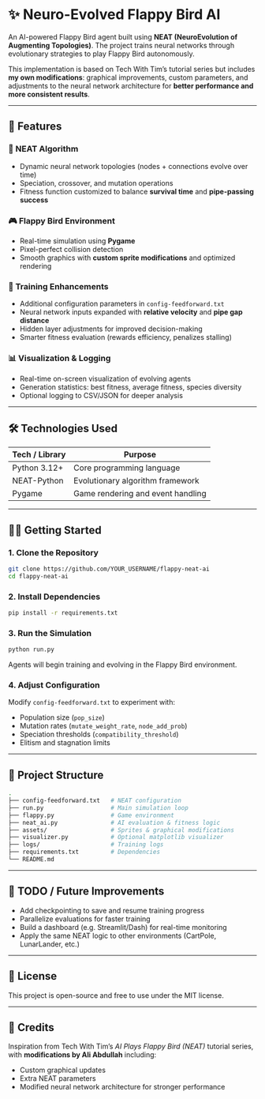 # ✨ Neuro-Evolved Flappy Bird AI  

An AI-powered Flappy Bird agent built using **NEAT (NeuroEvolution of Augmenting Topologies)**. The project trains neural networks through evolutionary strategies to play Flappy Bird autonomously.  

This implementation is based on Tech With Tim’s tutorial series but includes **my own modifications**: graphical improvements, custom parameters, and adjustments to the neural network architecture for **better performance and more consistent results**.  

---

## 🚀 Features  

### 🧠 NEAT Algorithm  
- Dynamic neural network topologies (nodes + connections evolve over time)  
- Speciation, crossover, and mutation operations  
- Fitness function customized to balance **survival time** and **pipe-passing success**  

### 🎮 Flappy Bird Environment  
- Real-time simulation using **Pygame**  
- Pixel-perfect collision detection  
- Smooth graphics with **custom sprite modifications** and optimized rendering  

### 🔧 Training Enhancements  
- Additional configuration parameters in `config-feedforward.txt`  
- Neural network inputs expanded with **relative velocity** and **pipe gap distance**  
- Hidden layer adjustments for improved decision-making  
- Smarter fitness evaluation (rewards efficiency, penalizes stalling)  

### 📊 Visualization & Logging  
- Real-time on-screen visualization of evolving agents  
- Generation statistics: best fitness, average fitness, species diversity  
- Optional logging to CSV/JSON for deeper analysis  

---

## 🛠️ Technologies Used  

| Tech / Library   | Purpose |
|------------------|---------|
| Python 3.12+     | Core programming language |
| NEAT-Python      | Evolutionary algorithm framework |
| Pygame           | Game rendering and event handling |
---

## 🧑‍💻 Getting Started  

### 1. Clone the Repository  
```bash
git clone https://github.com/YOUR_USERNAME/flappy-neat-ai
cd flappy-neat-ai
```

### 2. Install Dependencies  
```bash
pip install -r requirements.txt
```

### 3. Run the Simulation  
```bash
python run.py
```

Agents will begin training and evolving in the Flappy Bird environment.  

### 4. Adjust Configuration  
Modify `config-feedforward.txt` to experiment with:  
- Population size (`pop_size`)  
- Mutation rates (`mutate_weight_rate`, `node_add_prob`)  
- Speciation thresholds (`compatibility_threshold`)  
- Elitism and stagnation limits  

---

## 📁 Project Structure  

```bash
.
├── config-feedforward.txt   # NEAT configuration
├── run.py                   # Main simulation loop
├── flappy.py                # Game environment
├── neat_ai.py               # AI evaluation & fitness logic
├── assets/                  # Sprites & graphical modifications
├── visualizer.py            # Optional matplotlib visualizer
├── logs/                    # Training logs
├── requirements.txt         # Dependencies
└── README.md
```

---

## 🧪 TODO / Future Improvements  

- Add checkpointing to save and resume training progress  
- Parallelize evaluations for faster training  
- Build a dashboard (e.g. Streamlit/Dash) for real-time monitoring  
- Apply the same NEAT logic to other environments (CartPole, LunarLander, etc.)  

---

## 📜 License  

This project is open-source and free to use under the MIT license.  

---

## 🧠 Credits  

Inspiration from Tech With Tim’s *AI Plays Flappy Bird (NEAT)* tutorial series, with **modifications by Ali Abdullah** including:  
- Custom graphical updates  
- Extra NEAT parameters  
- Modified neural network architecture for stronger performance  

